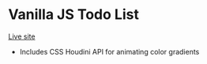 # Vanilla JS Todo List

[Live site](https://apcurran.github.io/improved-vanilla-JS-todos/)

* Includes CSS Houdini API for animating color gradients